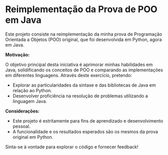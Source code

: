 # Reimplementação da Prova de POO em Java

Este projeto consiste na reimplementação da minha prova de Programação Orientada a Objetos (POO) original, que foi desenvolvida em Python, agora em Java.

**Motivação:**

O objetivo principal desta iniciativa é aprimorar minhas habilidades em Java, solidificando os conceitos de POO e comparando as implementações em diferentes linguagens. Através deste exercício, pretendo:

* Explorar as particularidades da sintaxe e das bibliotecas de Java em relação ao Python.
* Desenvolver proficiência na resolução de problemas utilizando a linguagem Java.

**Considerações:**

* Este projeto é estritamente para fins de aprendizado e desenvolvimento pessoal.
* A funcionalidade e os resultados esperados são os mesmos da prova original em Python.

Sinta-se à vontade para explorar o código e fornecer feedback!
